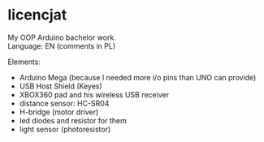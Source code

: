 # licencjat

My OOP Arduino bachelor work. <br />
Language: EN (comments in PL)

Elements: 
- Arduino Mega (because I needed more i/o pins than UNO can provide)
- USB Host Shield (Keyes)
- XBOX360 pad and his wireless USB receiver
- distance sensor: HC-SR04
- H-bridge (motor driver)
- led diodes and resistor for them
- light sensor (photoresistor)






